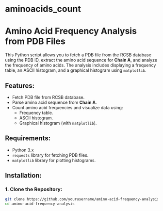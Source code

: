 # aminoacids_count
# Amino Acid Frequency Analysis from PDB Files

This Python script allows you to fetch a PDB file from the RCSB database using the PDB ID, extract the amino acid sequence for **Chain A**, and analyze the frequency of amino acids. The analysis includes displaying a frequency table, an ASCII histogram, and a graphical histogram using `matplotlib`.

## Features:
- Fetch PDB file from RCSB database.
- Parse amino acid sequence from **Chain A**.
- Count amino acid frequencies and visualize data using:
  - Frequency table.
  - ASCII histogram.
  - Graphical histogram (with `matplotlib`).

## Requirements:
- Python 3.x
- `requests` library for fetching PDB files.
- `matplotlib` library for plotting histograms.

## Installation:

### 1. Clone the Repository:
```bash
git clone https://github.com/yourusername/amino-acid-frequency-analysis.git
cd amino-acid-frequency-analysis
